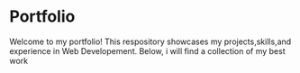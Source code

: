 # Portfolio
Welcome to my portfolio! This respository showcases my projects,skills,and experience in Web Developement. Below, i will find a collection of my best work
